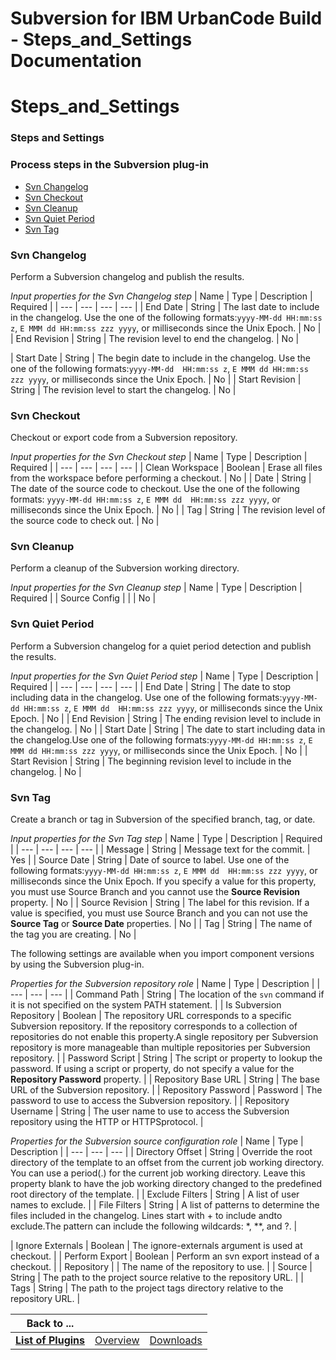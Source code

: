 
Subversion for IBM UrbanCode Build - Steps_and_Settings Documentation
=====================================================================

# Steps_and_Settings




### Steps and Settings




 



### Process steps in the Subversion plug-in


* [Svn Changelog](#svn_changelog)
* [Svn
 Checkout](#svn_checkout)
* [Svn Cleanup](#svn_cleanup)
* [Svn Quiet Period](#svn_quiet_period)
* [Svn Tag](#svn_tag)





### Svn Changelog


Perform a Subversion changelog and publish the results.




*Input properties for the Svn 
Changelog step*  | Name | Type | Description | Required |
| --- | --- | --- | --- |
| End Date | String | The last date 
to include in the changelog. Use the one of the following formats:`yyyy-MM-dd HH:mm:ss z`, `E MMM dd HH:mm:ss zzz yyyy`,
 or milliseconds since the Unix Epoch. | No |
| End Revision | String | The revision level to end the changelog. | No |

| Start Date | String | The begin date to include in the changelog. Use the one of the following formats:`yyyy-MM-dd 
HH:mm:ss z`, `E MMM dd HH:mm:ss zzz yyyy`, or milliseconds since the Unix Epoch. | No |
| Start Revision | String | The 
revision level to start the changelog. | No |


### Svn Checkout


Checkout or export code from a Subversion repository.





*Input properties for the Svn Checkout step*  | Name | Type | Description | Required |
| --- | --- | --- | --- |
| 
Clean Workspace | Boolean | Erase all files from the workspace before performing a checkout. | No |
| Date | String | 
The date of the source code to checkout. Use the one of the following formats: `yyyy-MM-dd HH:mm:ss z`, `E MMM dd 
HH:mm:ss zzz yyyy`, or milliseconds since the Unix Epoch. | No |
| Tag | String | The revision level of the source code 
to check out. | No |


### Svn Cleanup


Perform a cleanup of the Subversion working directory.





*Input properties 
for the Svn Cleanup step*  | Name | Type | Description | Required |
| Source Config |  |  | No |


### Svn Quiet Period



Perform a Subversion changelog for a quiet period detection and publish the results.





*Input properties for the 
Svn Quiet Period step*  | Name | Type | Description | Required |
| --- | --- | --- | --- |
| End Date | String | The 
date to stop including data in the changelog. Use one of the following formats:`yyyy-MM-dd HH:mm:ss z`, `E MMM dd 
HH:mm:ss zzz yyyy`, or milliseconds since the Unix Epoch. | No |
| End Revision | String | The ending revision level to 
include in the changelog. | No |
| Start Date | String | The date to start including data in the changelog.Use one of 
the following formats:`yyyy-MM-dd HH:mm:ss z`, `E MMM dd HH:mm:ss zzz yyyy`, or milliseconds since the Unix Epoch. | No 
|
| Start Revision | String | The beginning revision level to include in the changelog. | No |


### Svn Tag


Create a 
branch or tag in Subversion of the specified branch, tag, or date.





*Input properties for the Svn Tag step*  | Name 
| Type | Description | Required |
| --- | --- | --- | --- |
| Message | String | Message text for the commit. | Yes |
| 
Source Date | String | Date of source to label. Use one of the following formats:`yyyy-MM-dd HH:mm:ss z`, `E MMM dd 
HH:mm:ss zzz yyyy`, or milliseconds since the Unix Epoch. If you specify a value for this property, you must use Source 
Branch and you cannot use the **Source Revision** property. | No |
| Source Revision | String | The label for this 
revision. If a value is specified, you must use Source Branch and you can not use the **Source Tag** or **Source Date** 
properties. | No |
| Tag | String | The name of the tag you are creating. | No |



  

 The following settings are 
available when you import component versions by using the Subversion plug-in.




*Properties for the Subversion 
repository role*  | Name | Type | Description |
| --- | --- | --- |
| Command Path | String | The location of the `svn` 
command if it is not specified on the system PATH statement. |
| Is Subversion Repository | Boolean | The repository URL
 corresponds to a specific Subversion repository. If the repository corresponds to a collection of repositories do not 
enable this property.A single repository per Subversion repository is more manageable than multiple repositories per 
Subversion repository. |
| Password Script | String | The script or property to lookup the password. If using a script 
or property, do not specify a value for the **Repository Password** property. |
| Repository Base URL | String | The 
base URL of the Subversion repository. |
| Repository Password | Password | The password to use to access the Subversion
 repository. |
| Repository Username | String | The user name to use to access the Subversion repository using the HTTP 
or HTTPSprotocol. |





*Properties for the Subversion source configuration role*  | Name | Type | Description |
| --- 
| --- | --- |
| Directory Offset | String | Override the root directory of the template to an offset from the current 
job working directory. You can use a period(.) for the current job working directory. Leave this property blank to have 
the job working directory changed to the predefined root directory of the template. |
| Exclude Filters | String | A 
list of user names to exclude. |
| File Filters | String | A list of patterns to determine the files included in the 
changelog. Lines start with + to include andto exclude.The pattern can include the following wildcards: *, **, and ?. |

| Ignore Externals | Boolean | The ignore-externals argument is used at checkout. |
| Perform Export | Boolean | Perform
 an svn export instead of a checkout. |
| Repository |  | The name of the repository to use. |
| Source | String | The 
path to the project source relative to the repository URL. |
| Tags | String | The path to the project tags directory 
relative to the repository URL. |





|Back to ...|||
| :---: | :---: | :---: |
|[**List of Plugins**](../../index.md)|[Overview](./overview.md)|[Downloads](./downloads.md)|
